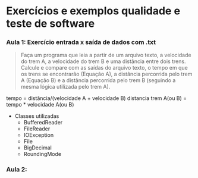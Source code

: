# Exercícios e exemplos qualidade e teste de software

### Aula 1: Exercício entrada x saída de dados com .txt

> Faça um programa que leia a partir de um arquivo texto, a velocidade do trem A, a velocidade do trem B e uma distância entre dois trens. Calcule e compare com as saídas do arquivo texto, o tempo em que os trens se encontrarão (Equação A), a distância percorrida pelo trem A (Equação B) e a distância percorrida pelo trem B (seguindo a mesma lógica utilizada pelo trem A).

tempo = distância/(velocidade A + velocidade B)
distancia trem A(ou B) = tempo * velocidade A(ou B)

* Classes utilizadas
  * BufferedReader
  * FileReader
  * IOException
  * File
  * BigDecimal
  * RoundingMode

### Aula 2:
